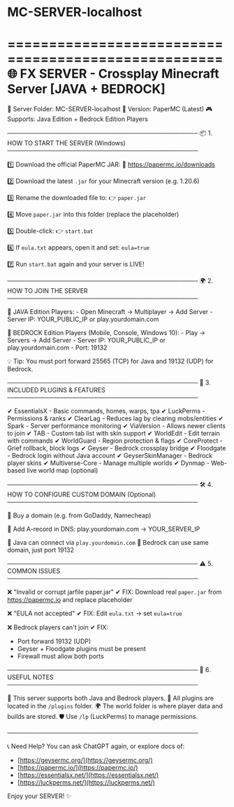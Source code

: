 # MC-SERVER-localhost  
====================================================
🌐 FX SERVER - Crossplay Minecraft Server [JAVA + BEDROCK]
====================================================

📁 Server Folder: MC-SERVER-localhost
🧩 Version: PaperMC (Latest)
🎮 Supports: Java Edition + Bedrock Edition Players

────────────────────────────────────────────
📦 1. HOW TO START THE SERVER (Windows)
────────────────────────────────────────────

1️⃣ Download the official PaperMC JAR:
    🔗 https://papermc.io/downloads

2️⃣ Download the latest `.jar` for your Minecraft version (e.g. 1.20.6)

3️⃣ Rename the downloaded file to:
    👉 `paper.jar`

4️⃣ Move `paper.jar` into this folder (replace the placeholder)

5️⃣ Double-click:
    👉 `start.bat`

6️⃣ If `eula.txt` appears, open it and set:
    `eula=true`

7️⃣ Run `start.bat` again and your server is LIVE!

────────────────────────────────────────────
🌍 2. HOW TO JOIN THE SERVER
────────────────────────────────────────────

🔹 JAVA Edition Players:
    - Open Minecraft → Multiplayer → Add Server
    - Server IP: YOUR_PUBLIC_IP or play.yourdomain.com

🔹 BEDROCK Edition Players (Mobile, Console, Windows 10):
    - Play → Servers → Add Server
    - Server IP: YOUR_PUBLIC_IP or play.yourdomain.com
    - Port: 19132

💡 Tip: You must port forward 25565 (TCP) for Java and 19132 (UDP) for Bedrock.

────────────────────────────────────────────
🔌 3. INCLUDED PLUGINS & FEATURES
────────────────────────────────────────────

✔ EssentialsX - Basic commands, homes, warps, tpa
✔ LuckPerms - Permissions & ranks
✔ ClearLag - Reduces lag by clearing mobs/entities
✔ Spark - Server performance monitoring
✔ ViaVersion - Allows newer clients to join
✔ TAB - Custom tab list with skin support
✔ WorldEdit - Edit terrain with commands
✔ WorldGuard - Region protection & flags
✔ CoreProtect - Grief rollback, block logs
✔ Geyser - Bedrock crossplay bridge
✔ Floodgate - Bedrock login without Java account
✔ GeyserSkinManager - Bedrock player skins
✔ Multiverse-Core - Manage multiple worlds
✔ Dynmap - Web-based live world map (optional)

────────────────────────────────────────────
🛠 4. HOW TO CONFIGURE CUSTOM DOMAIN (Optional)
────────────────────────────────────────────

💠 Buy a domain (e.g. from GoDaddy, Namecheap)

💠 Add A-record in DNS:
    play.yourdomain.com → YOUR_SERVER_IP

💠 Java can connect via `play.yourdomain.com`
💠 Bedrock can use same domain, just port 19132

────────────────────────────────────────────
⚠ 5. COMMON ISSUES
────────────────────────────────────────────

❌ "Invalid or corrupt jarfile paper.jar"
✔ FIX: Download real `paper.jar` from https://papermc.io and replace placeholder

❌ "EULA not accepted"
✔ FIX: Edit `eula.txt` → set `eula=true`

❌ Bedrock players can't join
✔ FIX:
   - Port forward 19132 (UDP)
   - Geyser + Floodgate plugins must be present
   - Firewall must allow both ports

────────────────────────────────────────────
📜 6. USEFUL NOTES
────────────────────────────────────────────

💾 This server supports both Java and Bedrock players.
📁 All plugins are located in the `/plugins` folder.
🌍 The world folder is where player data and builds are stored.
🛡 Use `/lp` (LuckPerms) to manage permissions.

────────────────────────────────────────────

📞 Need Help?
You can ask ChatGPT again, or explore docs of:
- [https://geysermc.org/](https://geysermc.org/)
- [https://papermc.io/](https://papermc.io/)
- [https://essentialsx.net/](https://essentialsx.net/)
- [https://luckperms.net/](https://luckperms.net/)

Enjoy your SERVER! ✨




